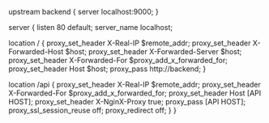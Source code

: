 upstream backend {
  server localhost:9000;
}

server {
  listen 80 default;
  server_name localhost;

  location / {
    proxy_set_header        X-Real-IP $remote_addr;
    proxy_set_header        X-Forwarded-Host $host;
    proxy_set_header        X-Forwarded-Server $host;
    proxy_set_header        X-Forwarded-For $proxy_add_x_forwarded_for;
    proxy_set_header        Host $host;
    proxy_pass              http://backend;
  }
  
  location /api {
    proxy_set_header X-Real-IP $remote_addr;
    proxy_set_header X-Forwarded-For $proxy_add_x_forwarded_for;
    proxy_set_header Host [API HOST];
    proxy_set_header X-NginX-Proxy true;
    proxy_pass [API HOST];
    proxy_ssl_session_reuse off;
    proxy_redirect off;
  }
}
